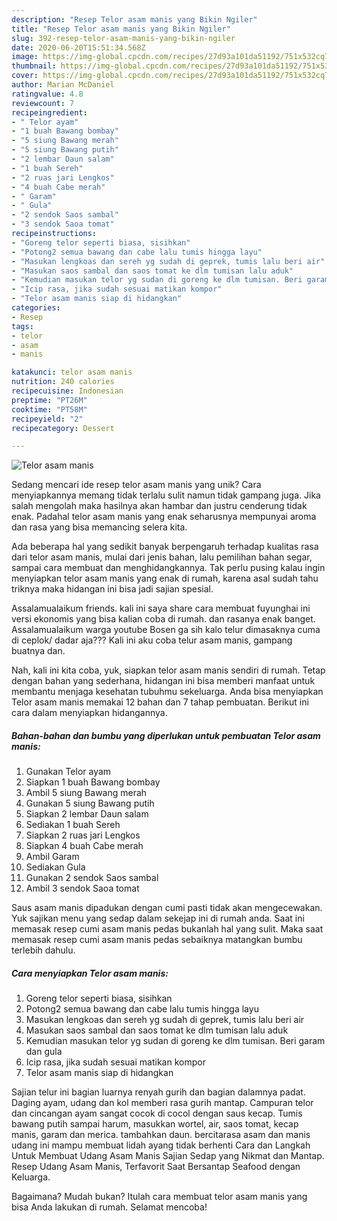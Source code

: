 ```yaml
---
description: "Resep Telor asam manis yang Bikin Ngiler"
title: "Resep Telor asam manis yang Bikin Ngiler"
slug: 392-resep-telor-asam-manis-yang-bikin-ngiler
date: 2020-06-20T15:51:34.568Z
image: https://img-global.cpcdn.com/recipes/27d93a101da51192/751x532cq70/telor-asam-manis-foto-resep-utama.jpg
thumbnail: https://img-global.cpcdn.com/recipes/27d93a101da51192/751x532cq70/telor-asam-manis-foto-resep-utama.jpg
cover: https://img-global.cpcdn.com/recipes/27d93a101da51192/751x532cq70/telor-asam-manis-foto-resep-utama.jpg
author: Marian McDaniel
ratingvalue: 4.8
reviewcount: 7
recipeingredient:
- " Telor ayam"
- "1 buah Bawang bombay"
- "5 siung Bawang merah"
- "5 siung Bawang putih"
- "2 lembar Daun salam"
- "1 buah Sereh"
- "2 ruas jari Lengkos"
- "4 buah Cabe merah"
- " Garam"
- " Gula"
- "2 sendok Saos sambal"
- "3 sendok Saoa tomat"
recipeinstructions:
- "Goreng telor seperti biasa, sisihkan"
- "Potong2 semua bawang dan cabe lalu tumis hingga layu"
- "Masukan lengkoas dan sereh yg sudah di geprek, tumis lalu beri air"
- "Masukan saos sambal dan saos tomat ke dlm tumisan lalu aduk"
- "Kemudian masukan telor yg sudan di goreng ke dlm tumisan. Beri garam dan gula"
- "Icip rasa, jika sudah sesuai matikan kompor"
- "Telor asam manis siap di hidangkan"
categories:
- Resep
tags:
- telor
- asam
- manis

katakunci: telor asam manis 
nutrition: 240 calories
recipecuisine: Indonesian
preptime: "PT26M"
cooktime: "PT58M"
recipeyield: "2"
recipecategory: Dessert

---
```



![Telor asam manis](https://img-global.cpcdn.com/recipes/27d93a101da51192/751x532cq70/telor-asam-manis-foto-resep-utama.jpg)

Sedang mencari ide resep telor asam manis yang unik? Cara menyiapkannya memang tidak terlalu sulit namun tidak gampang juga. Jika salah mengolah maka hasilnya akan hambar dan justru cenderung tidak enak. Padahal telor asam manis yang enak seharusnya mempunyai aroma dan rasa yang bisa memancing selera kita.

Ada beberapa hal yang sedikit banyak berpengaruh terhadap kualitas rasa dari telor asam manis, mulai dari jenis bahan, lalu pemilihan bahan segar, sampai cara membuat dan menghidangkannya. Tak perlu pusing kalau ingin menyiapkan telor asam manis yang enak di rumah, karena asal sudah tahu triknya maka hidangan ini bisa jadi sajian spesial.

Assalamualaikum friends. kali ini saya share cara membuat fuyunghai ini versi ekonomis yang bisa kalian coba di rumah. dan rasanya enak banget. Assalamualaikum warga youtube Bosen ga sih kalo telur dimasaknya cuma di ceplok/ dadar aja??? Kali ini aku coba telur asam manis, gampang buatnya dan.


Nah, kali ini kita coba, yuk, siapkan telor asam manis sendiri di rumah. Tetap dengan bahan yang sederhana, hidangan ini bisa memberi manfaat untuk membantu menjaga kesehatan tubuhmu sekeluarga. Anda bisa menyiapkan Telor asam manis memakai 12 bahan dan 7 tahap pembuatan. Berikut ini cara dalam menyiapkan hidangannya.

<!--inarticleads1-->

##### Bahan-bahan dan bumbu yang diperlukan untuk pembuatan Telor asam manis:

1. Gunakan  Telor ayam
1. Siapkan 1 buah Bawang bombay
1. Ambil 5 siung Bawang merah
1. Gunakan 5 siung Bawang putih
1. Siapkan 2 lembar Daun salam
1. Sediakan 1 buah Sereh
1. Siapkan 2 ruas jari Lengkos
1. Siapkan 4 buah Cabe merah
1. Ambil  Garam
1. Sediakan  Gula
1. Gunakan 2 sendok Saos sambal
1. Ambil 3 sendok Saoa tomat


Saus asam manis dipadukan dengan cumi pasti tidak akan mengecewakan. Yuk sajikan menu yang sedap dalam sekejap ini di rumah anda. Saat ini memasak resep cumi asam manis pedas bukanlah hal yang sulit. Maka saat memasak resep cumi asam manis pedas sebaiknya matangkan bumbu terlebih dahulu. 

<!--inarticleads2-->

##### Cara menyiapkan Telor asam manis:

1. Goreng telor seperti biasa, sisihkan
1. Potong2 semua bawang dan cabe lalu tumis hingga layu
1. Masukan lengkoas dan sereh yg sudah di geprek, tumis lalu beri air
1. Masukan saos sambal dan saos tomat ke dlm tumisan lalu aduk
1. Kemudian masukan telor yg sudan di goreng ke dlm tumisan. Beri garam dan gula
1. Icip rasa, jika sudah sesuai matikan kompor
1. Telor asam manis siap di hidangkan


Sajian telur ini bagian luarnya renyah gurih dan bagian dalamnya padat. Daging ayam, udang dan kol memberi rasa gurih mantap. Campuran telor dan cincangan ayam sangat cocok di cocol dengan saus kecap. Tumis bawang putih sampai harum, masukkan wortel, air, saos tomat, kecap manis, garam dan merica. tambahkan daun. bercitarasa asam dan manis udang ini mampu membuat lidah ayang tidak berhenti Cara dan Langkah Untuk Membuat Udang Asam Manis Sajian Sedap yang Nikmat dan Mantap. Resep Udang Asam Manis, Terfavorit Saat Bersantap Seafood dengan Keluarga. 

Bagaimana? Mudah bukan? Itulah cara membuat telor asam manis yang bisa Anda lakukan di rumah. Selamat mencoba!
